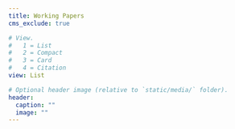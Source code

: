 ```yaml
---
title: Working Papers
cms_exclude: true

# View.
#   1 = List
#   2 = Compact
#   3 = Card
#   4 = Citation
view: List

# Optional header image (relative to `static/media/` folder).
header:
  caption: ""
  image: ""
---
```

